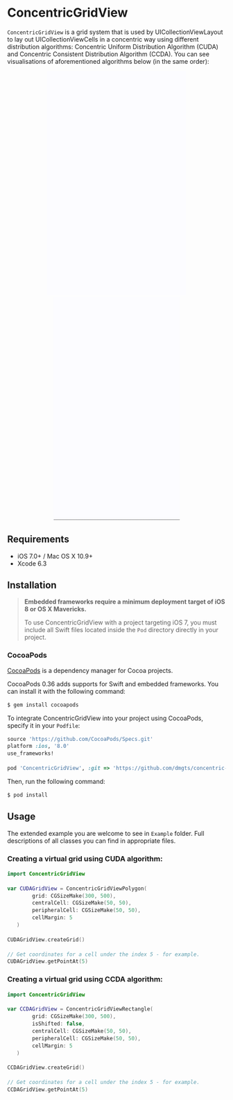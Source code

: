 ConcentricGridView
=========

`ConcentricGridView` is a grid system that is used by UICollectionViewLayout to lay out UICollectionViewCells in a concentric way using different distribution algorithms: Concentric Uniform Distribution Algorithm (CUDA) and Concentric Consistent Distribution Algorithm (CCDA). You can see visualisations of aforementioned algorithms below (in the same order):

<div style="text-align: center">
<img src="https://raw.githubusercontent.com/dmgts/concentric-grid-view/master/assets/ConcentricGridViewPolygon.gif" width="320" title="Concentric Unifrom Distribution Algorithm">
<img src="https://raw.githubusercontent.com/dmgts/concentric-grid-view/master/assets/ConcentricGridViewRectangle.gif" width="291" title="Concentric Consistent Distribution Algorithm">
</div>

## Requirements

- iOS 7.0+ / Mac OS X 10.9+
- Xcode 6.3

## Installation

> **Embedded frameworks require a minimum deployment target of iOS 8 or OS X Mavericks.**
>
> To use ConcentricGridView with a project targeting iOS 7, you must include all Swift files located inside the `Pod` directory directly in your project.

### CocoaPods

[CocoaPods](http://cocoapods.org) is a dependency manager for Cocoa projects.

CocoaPods 0.36 adds supports for Swift and embedded frameworks. You can install it with the following command:

```bash
$ gem install cocoapods
```

To integrate ConcentricGridView into your project using CocoaPods, specify it in your `Podfile`:

```ruby
source 'https://github.com/CocoaPods/Specs.git'
platform :ios, '8.0'
use_frameworks!

pod 'ConcentricGridView', :git => 'https://github.com/dmgts/concentric-grid-view.git'
```

Then, run the following command:

```bash
$ pod install
```

## Usage
The extended example you are welcome to see in `Example` folder. Full descriptions of all classes you can find in appropriate files.

### Creating a virtual grid using CUDA algorithm:

```swift
import ConcentricGridView

var CUDAGridView = ConcentricGridViewPolygon(
        grid: CGSizeMake(300, 500),
        centralCell: CGSizeMake(50, 50),
        peripheralCell: CGSizeMake(50, 50),
        cellMargin: 5
   )

CUDAGridView.createGrid()

// Get coordinates for a cell under the index 5 - for example.
CUDAGridView.getPointAt(5)
```

### Creating a virtual grid using CCDA algorithm:

```swift
import ConcentricGridView

var CCDAGridView = ConcentricGridViewRectangle(
        grid: CGSizeMake(300, 500),
        isShifted: false,
        centralCell: CGSizeMake(50, 50),
        peripheralCell: CGSizeMake(50, 50),
        cellMargin: 5
   )

CCDAGridView.createGrid()

// Get coordinates for a cell under the index 5 - for example.
CCDAGridView.getPointAt(5)
```